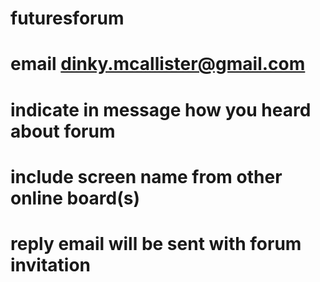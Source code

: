 # futuresforum
# email dinky.mcallister@gmail.com
# indicate in message how you heard about forum
# include screen name from other online board(s)
# reply email will be sent with forum invitation
